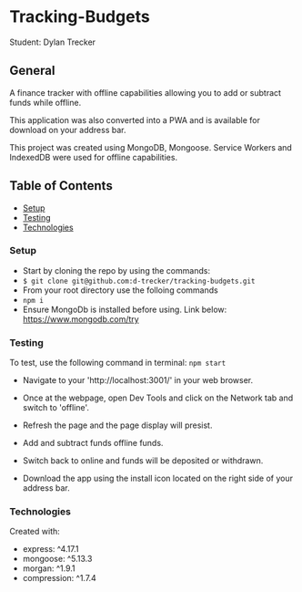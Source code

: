# Tracking-Budgets

Student: Dylan Trecker

## General 
A finance tracker with offline capabilities allowing you to add or subtract funds while offline. 

This application was also converted into a PWA and is available for download on your address bar. 

This project was created using MongoDB, Mongoose. Service Workers and IndexedDB were used for offline capabilities. 

## Table of Contents

- [Setup](#setup)
- [Testing](#testing)
- [Technologies](#technologies)

### Setup
* Start by cloning the repo by using the commands:
* `$ git clone git@github.com:d-trecker/tracking-budgets.git`
* From your root directory use the folloing commands
* `npm i`
* Ensure MongoDb is installed before using. Link below:
https://www.mongodb.com/try

### Testing
To test, use the following command in terminal:
`npm start`

* Navigate to your 'http://localhost:3001/' in your web browser. 

* Once at the webpage, open Dev Tools and click on the Network tab and switch to 'offline'.

* Refresh the page and the page display will presist. 

* Add and subtract funds offline funds. 

* Switch back to online and funds will be deposited or withdrawn. 

* Download the app using the install icon located on the right side of your address bar. 

### Technologies
Created  with: 
* express: ^4.17.1
* mongoose: ^5.13.3
* morgan: ^1.9.1
* compression: ^1.7.4